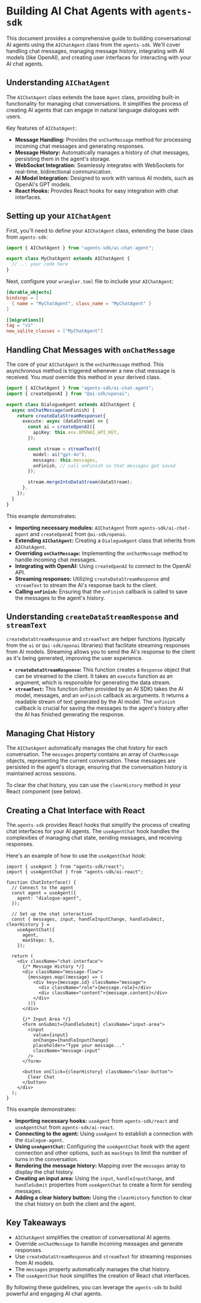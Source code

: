 # Building AI Chat Agents with `agents-sdk`

This document provides a comprehensive guide to building conversational AI agents using the `AIChatAgent` class from the `agents-sdk`. We'll cover handling chat messages, managing message history, integrating with AI models (like OpenAI), and creating user interfaces for interacting with your AI chat agents.

## Understanding `AIChatAgent`

The `AIChatAgent` class extends the base `Agent` class, providing built-in functionality for managing chat conversations. It simplifies the process of creating AI agents that can engage in natural language dialogues with users.

Key features of `AIChatAgent`:

- **Message Handling:** Provides the `onChatMessage` method for processing incoming chat messages and generating responses.
- **Message History:** Automatically manages a history of chat messages, persisting them in the agent's storage.
- **WebSocket Integration:** Seamlessly integrates with WebSockets for real-time, bidirectional communication.
- **AI Model Integration:** Designed to work with various AI models, such as OpenAI's GPT models.
- **React Hooks:** Provides React hooks for easy integration with chat interfaces.

## Setting up your `AIChatAgent`

First, you'll need to define your `AIChatAgent` class, extending the base class from `agents-sdk`:

```typescript
import { AIChatAgent } from "agents-sdk/ai-chat-agent";

export class MyChatAgent extends AIChatAgent {
  // ... your code here
}
```

Next, configure your `wrangler.toml` file to include your `AIChatAgent`:

```toml
[durable_objects]
bindings = [
  { name = "MyChatAgent", class_name = "MyChatAgent" }
]

[[migrations]]
tag = "v1"
new_sqlite_classes = ["MyChatAgent"]
```

## Handling Chat Messages with `onChatMessage`

The core of your `AIChatAgent` is the `onChatMessage` method. This asynchronous method is triggered whenever a new chat message is received. You _must_ override this method in your derived class.

```typescript
import { AIChatAgent } from "agents-sdk/ai-chat-agent";
import { createOpenAI } from "@ai-sdk/openai";

export class DialogueAgent extends AIChatAgent {
  async onChatMessage(onFinish) {
    return createDataStreamResponse({
      execute: async (dataStream) => {
        const ai = createOpenAI({
          apiKey: this.env.OPENAI_API_KEY,
        });

        const stream = streamText({
          model: ai("gpt-4o"),
          messages: this.messages,
          onFinish, // call onFinish so that messages get saved
        });

        stream.mergeIntoDataStream(dataStream);
      },
    });
  }
}
```

This example demonstrates:

- **Importing necessary modules:** `AIChatAgent` from `agents-sdk/ai-chat-agent` and `createOpenAI` from `@ai-sdk/openai`.
- **Extending `AIChatAgent`:** Creating a `DialogueAgent` class that inherits from `AIChatAgent`.
- **Overriding `onChatMessage`:** Implementing the `onChatMessage` method to handle incoming chat messages.
- **Integrating with OpenAI:** Using `createOpenAI` to connect to the OpenAI API.
- **Streaming responses:** Utilizing `createDataStreamResponse` and `streamText` to stream the AI's response back to the client.
- **Calling `onFinish`:** Ensuring that the `onFinish` callback is called to save the messages to the agent's history.

## Understanding `createDataStreamResponse` and `streamText`

`createDataStreamResponse` and `streamText` are helper functions (typically from the `ai` or `@ai-sdk/openai` libraries) that facilitate streaming responses from AI models. Streaming allows you to send the AI's response to the client as it's being generated, improving the user experience.

- **`createDataStreamResponse`:** This function creates a `Response` object that can be streamed to the client. It takes an `execute` function as an argument, which is responsible for generating the data stream.
- **`streamText`:** This function (often provided by an AI SDK) takes the AI model, messages, and an `onFinish` callback as arguments. It returns a readable stream of text generated by the AI model. The `onFinish` callback is crucial for saving the messages to the agent's history after the AI has finished generating the response.

## Managing Chat History

The `AIChatAgent` automatically manages the chat history for each conversation. The `messages` property contains an array of `ChatMessage` objects, representing the current conversation. These messages are persisted in the agent's storage, ensuring that the conversation history is maintained across sessions.

To clear the chat history, you can use the `clearHistory` method in your React component (see below).

## Creating a Chat Interface with React

The `agents-sdk` provides React hooks that simplify the process of creating chat interfaces for your AI agents. The `useAgentChat` hook handles the complexities of managing chat state, sending messages, and receiving responses.

Here's an example of how to use the `useAgentChat` hook:

```tsx
import { useAgent } from "agents-sdk/react";
import { useAgentChat } from "agents-sdk/ai-react";

function ChatInterface() {
  // Connect to the agent
  const agent = useAgent({
    agent: "dialogue-agent",
  });

  // Set up the chat interaction
  const { messages, input, handleInputChange, handleSubmit, clearHistory } =
    useAgentChat({
      agent,
      maxSteps: 5,
    });

  return (
    <div className="chat-interface">
      {/* Message History */}
      <div className="message-flow">
        {messages.map((message) => (
          <div key={message.id} className="message">
            <div className="role">{message.role}</div>
            <div className="content">{message.content}</div>
          </div>
        ))}
      </div>

      {/* Input Area */}
      <form onSubmit={handleSubmit} className="input-area">
        <input
          value={input}
          onChange={handleInputChange}
          placeholder="Type your message..."
          className="message-input"
        />
      </form>

      <button onClick={clearHistory} className="clear-button">
        Clear Chat
      </button>
    </div>
  );
}
```

This example demonstrates:

- **Importing necessary hooks:** `useAgent` from `agents-sdk/react` and `useAgentChat` from `agents-sdk/ai-react`.
- **Connecting to the agent:** Using `useAgent` to establish a connection with the `dialogue-agent`.
- **Using `useAgentChat`:** Configuring the `useAgentChat` hook with the agent connection and other options, such as `maxSteps` to limit the number of turns in the conversation.
- **Rendering the message history:** Mapping over the `messages` array to display the chat history.
- **Creating an input area:** Using the `input`, `handleInputChange`, and `handleSubmit` properties from `useAgentChat` to create a form for sending messages.
- **Adding a clear history button:** Using the `clearHistory` function to clear the chat history on both the client and the agent.

## Key Takeaways

- `AIChatAgent` simplifies the creation of conversational AI agents.
- Override `onChatMessage` to handle incoming messages and generate responses.
- Use `createDataStreamResponse` and `streamText` for streaming responses from AI models.
- The `messages` property automatically manages the chat history.
- The `useAgentChat` hook simplifies the creation of React chat interfaces.

By following these guidelines, you can leverage the `agents-sdk` to build powerful and engaging AI chat agents.

